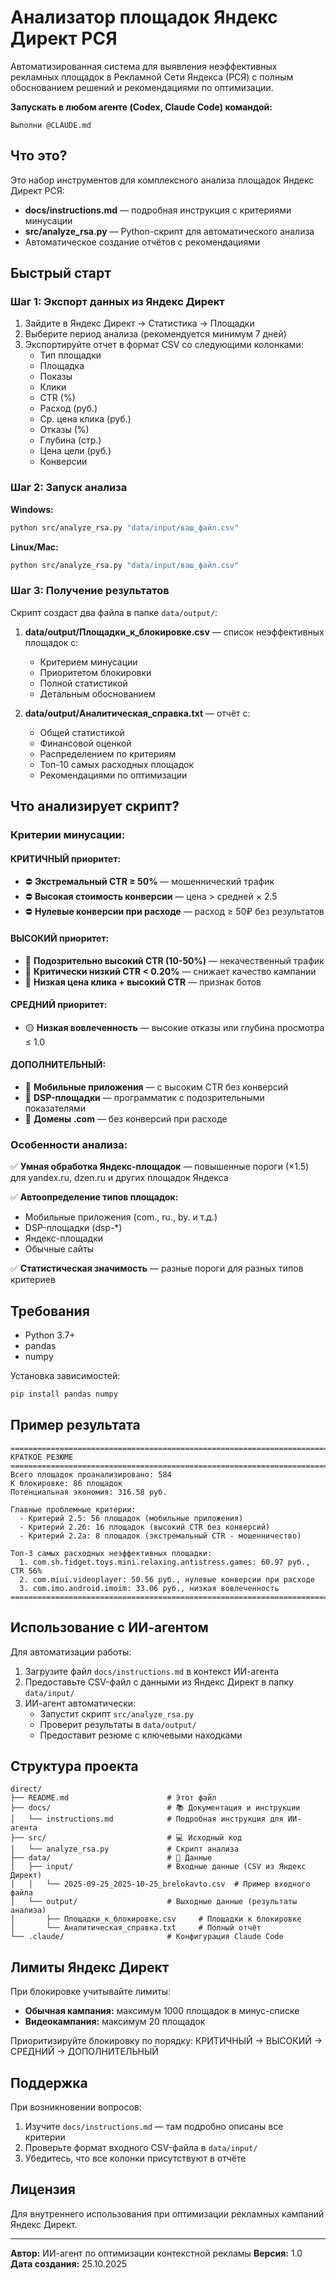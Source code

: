 # Анализатор площадок Яндекс Директ РСЯ

Автоматизированная система для выявления неэффективных рекламных площадок в Рекламной Сети Яндекса (РСЯ) с полным обоснованием решений и рекомендациями по оптимизации.

**Запускать в любом агенте (Codex, Claude Code) командой:**
```
Выполни @CLAUDE.md
```

## Что это?

Это набор инструментов для комплексного анализа площадок Яндекс Директ РСЯ:
- **docs/instructions.md** — подробная инструкция с критериями минусации
- **src/analyze_rsa.py** — Python-скрипт для автоматического анализа
- Автоматическое создание отчётов с рекомендациями

## Быстрый старт

### Шаг 1: Экспорт данных из Яндекс Директ

1. Зайдите в Яндекс Директ → Статистика → Площадки
2. Выберите период анализа (рекомендуется минимум 7 дней)
3. Экспортируйте отчет в формат CSV со следующими колонками:
   - Тип площадки
   - Площадка
   - Показы
   - Клики
   - CTR (%)
   - Расход (руб.)
   - Ср. цена клика (руб.)
   - Отказы (%)
   - Глубина (стр.)
   - Цена цели (руб.)
   - Конверсии

### Шаг 2: Запуск анализа

**Windows:**
```bash
python src/analyze_rsa.py "data/input/ваш_файл.csv"
```

**Linux/Mac:**
```bash
python src/analyze_rsa.py "data/input/ваш_файл.csv"
```

### Шаг 3: Получение результатов

Скрипт создаст два файла в папке `data/output/`:

1. **data/output/Площадки_к_блокировке.csv** — список неэффективных площадок с:
   - Критерием минусации
   - Приоритетом блокировки
   - Полной статистикой
   - Детальным обоснованием

2. **data/output/Аналитическая_справка.txt** — отчёт с:
   - Общей статистикой
   - Финансовой оценкой
   - Распределением по критериям
   - Топ-10 самых расходных площадок
   - Рекомендациями по оптимизации

## Что анализирует скрипт?

### Критерии минусации:

#### КРИТИЧНЫЙ приоритет:
- ⛔ **Экстремальный CTR ≥ 50%** — мошеннический трафик
- ⛔ **Высокая стоимость конверсии** — цена > средней × 2.5
- ⛔ **Нулевые конверсии при расходе** — расход ≥ 50₽ без результатов

#### ВЫСОКИЙ приоритет:
- 🔴 **Подозрительно высокий CTR (10-50%)** — некачественный трафик
- 🔴 **Критически низкий CTR < 0.20%** — снижает качество кампании
- 🔴 **Низкая цена клика + высокий CTR** — признак ботов

#### СРЕДНИЙ приоритет:
- 🟡 **Низкая вовлеченность** — высокие отказы или глубина просмотра ≤ 1.0

#### ДОПОЛНИТЕЛЬНЫЙ:
- 🔵 **Мобильные приложения** — с высоким CTR без конверсий
- 🔵 **DSP-площадки** — программатик с подозрительными показателями
- 🔵 **Домены .com** — без конверсий при расходе

### Особенности анализа:

✅ **Умная обработка Яндекс-площадок** — повышенные пороги (×1.5) для yandex.ru, dzen.ru и других площадок Яндекса

✅ **Автоопределение типов площадок:**
- Мобильные приложения (com., ru., by. и т.д.)
- DSP-площадки (dsp-*)
- Яндекс-площадки
- Обычные сайты

✅ **Статистическая значимость** — разные пороги для разных типов критериев

## Требования

- Python 3.7+
- pandas
- numpy

Установка зависимостей:
```bash
pip install pandas numpy
```

## Пример результата

```
================================================================================
КРАТКОЕ РЕЗЮМЕ
================================================================================
Всего площадок проанализировано: 584
К блокировке: 86 площадок
Потенциальная экономия: 316.58 руб.

Главные проблемные критерии:
  - Критерий 2.5: 56 площадок (мобильные приложения)
  - Критерий 2.2б: 16 площадок (высокий CTR без конверсий)
  - Критерий 2.2а: 8 площадок (экстремальный CTR - мошенничество)

Топ-3 самых расходных неэффективных площадки:
  1. com.sh.fidget.toys.mini.relaxing.antistress.games: 60.97 руб., CTR 56%
  2. com.miui.videoplayer: 50.56 руб., нулевые конверсии при расходе
  3. com.imo.android.imoim: 33.06 руб., низкая вовлеченность
================================================================================
```

## Использование с ИИ-агентом

Для автоматизации работы:

1. Загрузите файл `docs/instructions.md` в контекст ИИ-агента
2. Предоставьте CSV-файл с данными из Яндекс Директ в папку `data/input/`
3. ИИ-агент автоматически:
   - Запустит скрипт `src/analyze_rsa.py`
   - Проверит результаты в `data/output/`
   - Предоставит резюме с ключевыми находками

## Структура проекта

```
direct/
├── README.md                      # Этот файл
├── docs/                          # 📚 Документация и инструкции
│   └── instructions.md            # Подробная инструкция для ИИ-агента
├── src/                           # 💻 Исходный код
│   └── analyze_rsa.py             # Скрипт анализа
├── data/                          # 📁 Данные
│   ├── input/                     # Входные данные (CSV из Яндекс Директ)
│   │   └── 2025-09-25_2025-10-25_brelokavto.csv  # Пример входного файла
│   └── output/                    # Выходные данные (результаты анализа)
│       ├── Площадки_к_блокировке.csv     # Площадки к блокировке
│       └── Аналитическая_справка.txt     # Полный отчёт
└── .claude/                       # Конфигурация Claude Code
```

## Лимиты Яндекс Директ

При блокировке учитывайте лимиты:
- **Обычная кампания:** максимум 1000 площадок в минус-списке
- **Видеокампания:** максимум 20 площадок

Приоритизируйте блокировку по порядку: КРИТИЧНЫЙ → ВЫСОКИЙ → СРЕДНИЙ → ДОПОЛНИТЕЛЬНЫЙ

## Поддержка

При возникновении вопросов:
1. Изучите `docs/instructions.md` — там подробно описаны все критерии
2. Проверьте формат входного CSV-файла в `data/input/`
3. Убедитесь, что все колонки присутствуют в отчёте

## Лицензия

Для внутреннего использования при оптимизации рекламных кампаний Яндекс Директ.

---

**Автор:** ИИ-агент по оптимизации контекстной рекламы
**Версия:** 1.0
**Дата создания:** 25.10.2025
